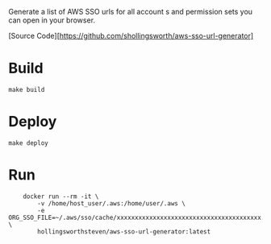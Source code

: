 Generate a list of AWS SSO urls for all account s and permission sets you can open in your browser.

[Source Code][https://github.com/shollingsworth/aws-sso-url-generator]

# Build

```
make build
```

# Deploy

```
make deploy
```

# Run

```
    docker run --rm -it \
        -v /home/host_user/.aws:/home/user/.aws \
        -e ORG_SSO_FILE=~/.aws/sso/cache/xxxxxxxxxxxxxxxxxxxxxxxxxxxxxxxxxxxxxxxx.json \
        hollingsworthsteven/aws-sso-url-generator:latest
```
